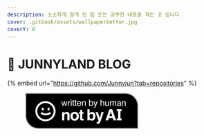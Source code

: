 ```yaml
---
description: 소소하게 알게 된 팁 또는 공부한 내용을 적는 곳 입니다
cover: .gitbook/assets/wallpaperbetter.jpg
coverY: 0
---
```


# 👻 JUNNYLAND BLOG

{% embed url="https://github.com/Junnyjun?tab=repositories" %}


<figure><img src=".gitbook/assets/Written-By-Human-Not-By-AI-Badge-black.svg" alt=""><figcaption></figcaption></figure>
